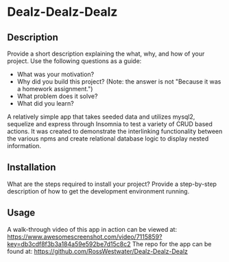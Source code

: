 # Dealz-Dealz-Dealz

## Description
Provide a short description explaining the what, why, and how of your project. Use the following questions as a guide:
- What was your motivation?
- Why did you build this project? (Note: the answer is not "Because it was a homework assignment.")
- What problem does it solve?
- What did you learn?

A relatively simple app that takes seeded data and utilizes mysql2, sequelize and express through Insomnia to test a variety of CRUD based actions. It was created to demonstrate the interlinking functionality between the various npms and create relational database logic to display nested information.

## Installation
What are the steps required to install your project? Provide a step-by-step description of how to get the development environment running.

## Usage
A walk-through video of this app in action can be viewed at: https://www.awesomescreenshot.com/video/7115859?key=db3cdf8f3b3a184a59e592be7d15c8c2
The repo for the app can be found at: https://github.com/RossWestwater/Dealz-Dealz-Dealz

